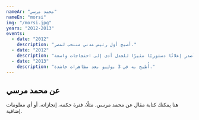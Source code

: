 ```yaml
---
nameAr: "محمد مرسي"
nameEn: "morsi"
img: "/morsi.jpg"
years: "2012-2013"
events:
  - date: "2012"
    description: "أصبح أول رئيس مدني منتخب لمصر."
  - date: "2012"
    description: "أصدر إعلانًا دستوريًا مثيرًا للجدل أدى إلى احتجاجات واسعة."
  - date: "2013"
    description: "أُطيح به في 3 يوليو بعد مظاهرات حاشدة."
---
```


## عن محمد مرسي
هنا يمكنك كتابة مقال عن محمد مرسي. مثلًا، فترة حكمه، إنجازاته، أو أي معلومات إضافية.
